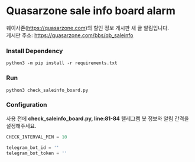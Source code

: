 # Quasarzone sale info board alarm
퀘이사존(https://quasarzone.com)의 할인 정보 게시판 새 글 알림입니다.  
게시판 주소: https://quasarzone.com/bbs/qb_saleinfo

### Install Dependency
```shell
python3 -m pip install -r requirements.txt
```

### Run
```shell
python3 check_saleinfo_board.py
```

### Configuration
사용 전에 **check_saleinfo_board.py, line:81-84** 텔레그램 봇 정보와 알림 간격을 설정해주세요.  
  
```python
CHECK_INTERVAL_MIN = 10

telegram_bot_id = ''
telegram_bot_token = ''
```

